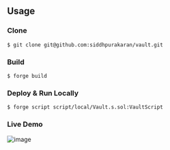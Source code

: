 ## Usage

### Clone

```shell
$ git clone git@github.com:siddhpurakaran/vault.git
```

### Build

```shell
$ forge build
```

### Deploy & Run Locally
```shell
$ forge script script/local/Vault.s.sol:VaultScript
```

### Live Demo
![image](https://github.com/siddhpurakaran/valut/assets/28296673/f1ca5cbb-8d7f-4856-b973-389056ebb926)


